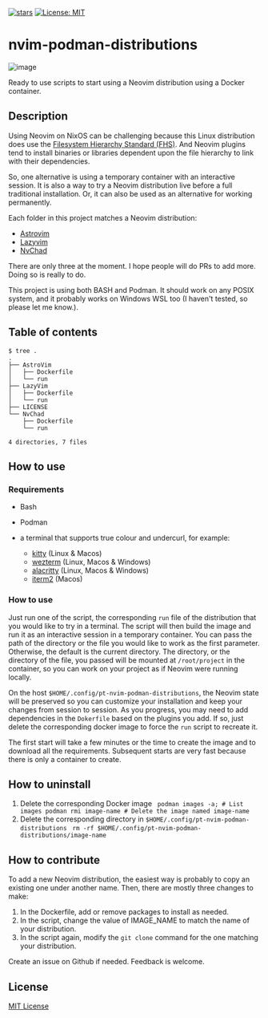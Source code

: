 [![stars](https://img.shields.io/github/stars/Pierre-Thibault/nvim-podman-distributions)](https://github.com/Pierre-Thibault/nvim-podman-distributions)
[![License: MIT](https://img.shields.io/badge/License-MIT-yellow.svg)](https://opensource.org/licenses/MIT)

# nvim-podman-distributions

![image](https://github.com/user-attachments/assets/bb4fc0fe-5fd3-431f-9ad5-de65f207889d)


Ready to use scripts to start using a Neovim distribution using a Docker container.

## Description

Using Neovim on NixOS can be challenging because this Linux distribution does use the [Filesystem Hierarchy Standard (FHS)](https://www.geeksforgeeks.org/linux-file-hierarchy-structure/). And Neovim plugins tend to install binaries or libraries dependent upon the file hierarchy to link with their dependencies.

So, one alternative is using a temporary container with an interactive session. It is also a way to try a Neovim distribution live before a full traditional installation. Or, it can also be used as an alternative for working permanently.

Each folder in this project matches a Neovim distribution:

- [Astrovim](https://docs.astronvim.com/)
- [Lazyvim](https://www.lazyvim.org/)
- [NvChad](https://nvchad.com/)

There are only three at the moment. I hope people will do PRs to add more. Doing so is really to do.

This project is using both BASH and Podman. It should work on any POSIX system, and it probably works on Windows WSL too (I haven't tested, so please let me know.).

## Table of contents

```
$ tree .
.
├── AstroVim
│   ├── Dockerfile
│   └── run
├── LazyVim
│   ├── Dockerfile
│   └── run
├── LICENSE
└── NvChad
    ├── Dockerfile
    └── run

4 directories, 7 files
```
## How to use

### Requirements

- Bash
- Podman
- a terminal that supports true colour and undercurl, for example:

    - [kitty](https://github.com/kovidgoyal/kitty) (Linux & Macos)
    - [wezterm](https://github.com/wez/wezterm) (Linux, Macos & Windows)
    - [alacritty](https://github.com/alacritty/alacritty) (Linux, Macos & Windows)
    - [iterm2](https://iterm2.com/) (Macos)

### How to use

Just run one of the script, the corresponding `run` file of the distribution that you would like to try in a terminal. The script will then build the image and run it as an interactive session in a temporary container. You can pass the path of the directory or the file you would like to work as the first parameter. Otherwise, the default is the current directory. The directory, or the directory of the file, you passed will be mounted at `/root/project` in the container, so you can work on your project as if Neovim were running locally.

On the host `$HOME/.config/pt-nvim-podman-distributions`, the Neovim state will be preserved so you can customize your installation and keep your changes from session to session. As you progress, you may need to add dependencies in the `Dokerfile` based on the plugins you add. If so, just delete the corresponding docker image to force the `run` script to recreate it.

The first start will take a few minutes or the time to create the image and to download all the requirements. Subsequent starts are very fast because there is only a container to create.

## How to uninstall

1. Delete the corresponding Docker image `
   podman images -a; # List images
   podman rmi image-name # Delete the image named image-name`
3. Delete the corresponding directory in `$HOME/.config/pt-nvim-podman-distributions` `
   rm -rf $HOME/.config/pt-nvim-podman-distributions/image-name`

## How to contribute

To add a new Neovim distribution, the easiest way is probably to copy an existing one under another name. Then, there are mostly three changes to make:

1. In the Dockerfile, add or remove packages to install as needed.
2. In the script, change the value of IMAGE_NAME to match the name of your distribution.
3. In the script again, modify the `git clone` command for the one matching your distribution.

Create an issue on Github if needed. Feedback is welcome.

## License

[MIT License](https://mit-license.org/)
